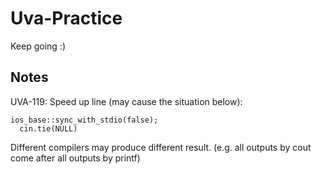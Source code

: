 # Uva-Practice
Keep going :)

## Notes
UVA-119:
  Speed up line (may cause the situation below):
  ```
  ios_base::sync_with_stdio(false);
	cin.tie(NULL)
  ```
  Different compilers may produce different result. (e.g. all outputs by cout come after all outputs by printf)
